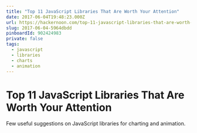 ```yaml
---
title: "Top 11 JavaScript Libraries That Are Worth Your Attention"
date: 2017-06-04T19:48:23.000Z
url: https://hackernoon.com/top-11-javascript-libraries-that-are-worth-your-attention-d2f43d6acfb0
slug: 2017-06-04-5964dbdd
pinboardId: 902424983
private: false
tags:
  - javascript
  - libraries
  - charts
  - animation
---
```


# Top 11 JavaScript Libraries That Are Worth Your Attention

Few useful suggestions on JavaScript libraries for charting and animation.
